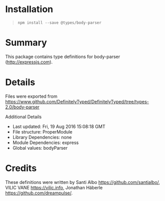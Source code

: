 # Installation
> `npm install --save @types/body-parser`

# Summary
This package contains type definitions for body-parser (http://expressjs.com).

# Details
Files were exported from https://www.github.com/DefinitelyTyped/DefinitelyTyped/tree/types-2.0/body-parser

Additional Details
 * Last updated: Fri, 19 Aug 2016 15:08:18 GMT
 * File structure: ProperModule
 * Library Dependencies: none
 * Module Dependencies: express
 * Global values: bodyParser

# Credits
These definitions were written by Santi Albo <https://github.com/santialbo/>, VILIC VANE <https://vilic.info>, Jonathan Häberle <https://github.com/dreampulse/>.
